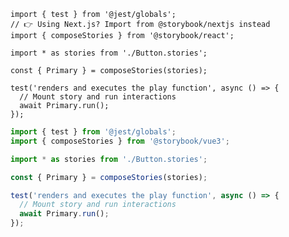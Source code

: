 ```tsx filename="Button.test.tsx" renderer="react" language="ts"
import { test } from '@jest/globals';
// 👉 Using Next.js? Import from @storybook/nextjs instead
import { composeStories } from '@storybook/react';

import * as stories from './Button.stories';

const { Primary } = composeStories(stories);

test('renders and executes the play function', async () => {
  // Mount story and run interactions
  await Primary.run();
});
```

```ts filename="Button.test.ts" renderer="vue" language="ts"
import { test } from '@jest/globals';
import { composeStories } from '@storybook/vue3';

import * as stories from './Button.stories';

const { Primary } = composeStories(stories);

test('renders and executes the play function', async () => {
  // Mount story and run interactions
  await Primary.run();
});
```
